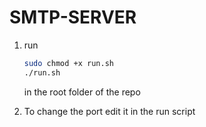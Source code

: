 # SMTP-SERVER

1. run

    ```bash
    sudo chmod +x run.sh  
    ./run.sh
    ```

    in the root folder of the repo

2. To change the port edit it in the run script
